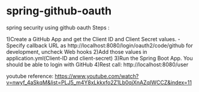 # spring-github-oauth
spring security using github oauth
Steps :

1)Create a GitHub App and get the Client ID and Client Secret values. 
 -Specify callback URL as http://localhost:8080/login/oauth2/code/github for development, uncheck Web hooks
2)Add those values in application.yml(Client-ID and client-secret)
3)Run the Spring Boot App. You should be able to login with GitHub
4)Rest call: http://localhost:8080/user

youtube reference: https://www.youtube.com/watch?v=nwyf_4aSkqM&list=PLJ5_m4Y8xLkkxfo2Z1Lb0qjXnAZqIWCCZ&index=11 
